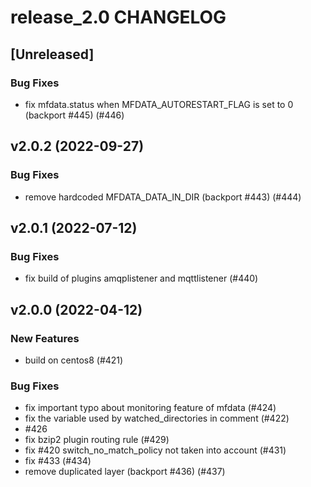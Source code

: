 # release_2.0 CHANGELOG

## [Unreleased]

### Bug Fixes

- fix mfdata.status when MFDATA_AUTORESTART_FLAG is set to 0 (backport #445) (#446)

## v2.0.2 (2022-09-27)

### Bug Fixes

- remove hardcoded MFDATA_DATA_IN_DIR (backport #443) (#444)

## v2.0.1 (2022-07-12)

### Bug Fixes

- fix build of plugins amqplistener and mqttlistener (#440)

## v2.0.0 (2022-04-12)

### New Features

- build on centos8 (#421)

### Bug Fixes

- fix important typo about monitoring feature of mfdata (#424)
- fix the variable used by watched_directories in comment (#422)
- #426
- fix bzip2 plugin routing rule (#429)
- fix #420 switch_no_match_policy not taken into account (#431)
- fix #433 (#434)
- remove duplicated layer (backport #436) (#437)


